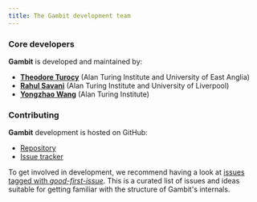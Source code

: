 ```yaml
---
title: The Gambit development team
---
```


### Core developers

**Gambit** is developed and maintained by:


* [**Theodore Turocy**](https://tturocy.github.io) (Alan Turing Institute and University of East Anglia)
* [**Rahul Savani**](https://www.csc.liv.ac.uk/~rahul/) (Alan Turing Institute and University of Liverpool)
* [**Yongzhao Wang**](https://sites.google.com/umich.edu/yongzhao-wang/) (Alan Turing Institute)


### Contributing

**Gambit** development is hosted on GitHub:

* [Repository](https://github.com/gambitproject/gambit)
* [Issue tracker](https://github.com/gambitproject/gambit/issues)

To get involved in development, we recommend having a look at
[issues tagged with *good-first-issue*](https://github.com/gambitproject/gambit/issues?q=is%3Aissue+is%3Aopen+label%3Agood-first-issue).
This is a curated list of issues and ideas suitable for getting familiar with
the structure of Gambit's internals.
